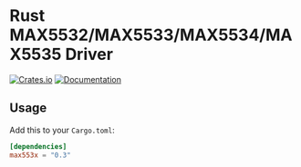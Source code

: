 # Rust MAX5532/MAX5533/MAX5534/MAX5535 Driver

[![Crates.io](https://img.shields.io/crates/v/max553x.svg)](https://crates.io/crates/max553x)
[![Documentation](https://docs.rs/max553x/badge.svg)](https://docs.rs/max553x)

## Usage

Add this to your `Cargo.toml`:

```toml
[dependencies]
max553x = "0.3"
```
